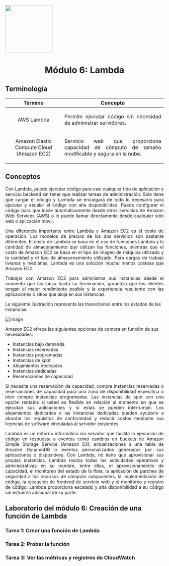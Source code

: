<p align="left">
  <img src="https://semanadelcannabis.cayetano.edu.pe/assets/img/logo-upch.png" width="150">
  <h1 align="center">Módulo 6: Lambda</h1>
</p>

## Terminología

| Término  | Concepto  |
| :------------: | :------------: |
| AWS Lambda  | <p align="justify">Permite ejecutar código sin necesidad de administrar servidores.</p>  |
| Amazon Elastic Compute Cloud (Amazon EC2)  | <p align="justify">Servicio web que proporciona capacidad de cómputo de tamaño modificable y segura en la nube.</p>  |

## Conceptos
<p align="justify">Con Lambda, puede ejecutar código para casi cualquier tipo de aplicación o servicio backend sin tener que realizar tareas de administración. Solo tiene que cargar el código y Lambda se encargará de todo lo necesario para ejecutar y escalar el código con alta disponibilidad. Puede configurar el código para que inicie automáticamente desde otros servicios de Amazon Web Services (AWS) o lo puede llamar directamente desde cualquier sitio web o aplicación móvil.</p>

<p align="justify">Una diferencia importante entre Lambda y Amazon EC2 es el costo de operación. Los modelos de precios de los dos servicios son bastante diferentes. El costo de Lambda se basa en el uso de funciones Lambda y la cantidad de almacenamiento que utilizan las funciones, mientras que el costo de Amazon EC2 se basa en el tipo de imagen de máquina utilizado y la cantidad y el tipo de almacenamiento utilizado. Para cargas de trabajo livianas y medianas, Lambda es una solución mucho menos costosa que Amazon EC2.</p>

<p align="justify">Trabajar con Amazon EC2 para administrar sus instancias desde el momento que las lanza hasta su terminación, garantiza que los clientes tengan el mejor rendimiento posible y la experiencia resultante con las aplicaciones o sitios que aloja en sus instancias.</p>

La siguiente ilustración representa las transiciones entre los estados de las instancias:

![image](https://github.com/EdwinJaraOFC/CDRPersonal/assets/150296803/6146f707-3b7b-4716-939d-5fb7f67a16e8)

Amazon EC2 ofrece las siguientes opciones de compra en función de sus necesidades:
- Instancias bajo demanda
- Instancias reservadas
- Instancias programadas
- Instancias de spot
- Alojamientos dedicados
- Instancias dedicadas
- Reservaciones de capacidad

<p align="justify">Si necesita una reservación de capacidad, compre instancias reservadas o reservaciones de capacidad para una zona de disponibilidad específica o bien compre instancias programadas. Las instancias de spot son una opción rentable si usted es flexible en relación al momento en que se ejecutan sus aplicaciones y si estas se pueden interrumpir. Los alojamientos dedicados o las instancias dedicadas pueden ayudarlo a abordar los requisitos de conformidad y reducir costos mediante sus licencias de software vinculadas al servidor existentes.</p>

<p align="justify">Lambda es un entorno informático sin servidor que facilita la ejecución de código en respuesta a eventos como cambios en buckets de Amazon Simple Storage Service (Amazon S3), actualizaciones a una tabla de Amazon DynamoDB o eventos personalizados generados por sus aplicaciones o dispositivos. Con Lambda, no tiene que aprovisionar sus propias instancias. Lambda realiza todas las actividades operativas y administrativas en su nombre, entre ellas, el aprovisionamiento de capacidad, el monitoreo del estado de la flota, la aplicación de parches de seguridad a los recursos de cómputo subyacentes, la implementación de código, la ejecución de frontend de servicio web y el monitoreo y registro de código. Lambda proporciona escalado y alta disponibilidad a su código sin esfuerzo adicional de su parte.</p>

## Laboratorio del módulo 6: Creación de una función de Lambda
### Tarea 1: Crear una función de Lambda

### Tarea 2: Probar la función

### Tarea 3: Ver las métricas y registros de CloudWatch
